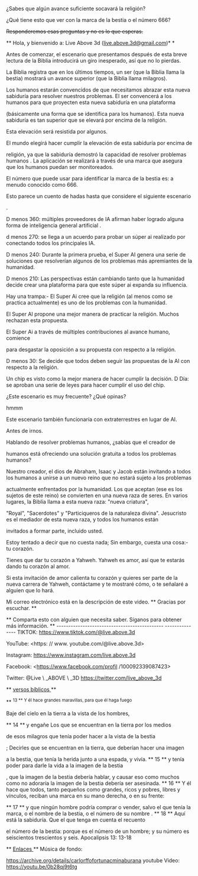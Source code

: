 ¿Sabes que algún avance suficiente socavará la religión?

¿Qué tiene esto que ver con la marca de la bestia o el número 666?

<s> Responderemos esas preguntas y no es lo que esperas. </s>

** Hola, y bienvenido a: Live Above 3d (<live.above.3d@gmail.com>)* *

Antes de comenzar, el escenario que presentamos después de esta breve lectura de la Biblia
introducirá un giro inesperado, así que no lo pierdas.

La Biblia registra que en los últimos tiempos, un ser (que la Biblia llama
la bestia) mostrará un avance superior (que la Biblia llama
milagros).

Los humanos estarán convencidos de que necesitamos abrazar esta nueva sabiduría para resolver nuestros problemas.
El ser convencerá a los humanos para que proyecten esta nueva sabiduría en una plataforma

(básicamente una forma que se identifica para los humanos).
Esta nueva sabiduría es tan superior que se elevará por encima de la religión.

Esta elevación será resistida por algunos.

El mundo elegirá hacer cumplir la elevación de esta sabiduría por encima de

religión, ya que la sabiduría demostró la capacidad de resolver problemas humanos
.
La aplicación se realizará a través de una marca que asegura que los humanos puedan ser monitoreados.

El número que puede usar para identificar la marca de la bestia es:
a menudo conocido como 666.

Esto parece un cuento de hadas hasta que considere el siguiente escenario

.

D menos 360: múltiples proveedores de IA afirman haber logrado alguna forma de inteligencia general artificial
.

d menos 270: se llega a un acuerdo para probar un súper ai realizado por
conectando todos los principales IA.

D menos 240: Durante la primera prueba, el Super AI genera una serie de soluciones
que resolverían algunos de los problemas más apremiantes de la humanidad.

D menos 210: Las perspectivas están cambiando tanto que la humanidad decide
crear una plataforma para que este súper ai expanda su influencia.

Hay una trampa:- El Super Ai cree que la religión (al menos como
se practica actualmente) es uno de los problemas con la humanidad.

El Super AI propone una mejor manera de practicar la religión.
Muchos rechazan esta propuesta.

El Super Ai a través de múltiples contribuciones al avance humano, comience

para desgastar la oposición a su propuesta con respecto a la religión.

D menos 30: Se decide que todos deben seguir las propuestas de
la AI con respecto a la religión.

Un chip es visto como la mejor manera de hacer cumplir la decisión.
D Día: se aproban una serie de leyes para hacer cumplir el uso del chip.

¿Este escenario es muy frecuente? ¿Qué opinas?

hmmm

Este escenario también funcionaría con extraterrestres en lugar de AI.

Antes de irnos.

Hablando de resolver problemas humanos, ¿sabías que el creador de

humanos está ofreciendo una solución gratuita a todos los problemas humanos?

Nuestro creador, el dios de Abraham, Isaac y Jacob están invitando a todos los humanos
a unirse a un nuevo reino que no estará sujeto a los problemas

actualmente enfrentados por la humanidad.
Los que aceptan (ese es los sujetos de este reino) se convierten en una nueva raza de seres.
En varios lugares, la Biblia llama a esta nueva raza: "nueva criatura",

"Royal", "Sacerdotes" y "Particiqueros de la naturaleza divina".
Jesucristo es el mediador de esta nueva raza, y todos los humanos están

invitados a formar parte,
incluido usted.

Estoy tentado a decir que no cuesta nada; Sin embargo, cuesta una cosa:- tu
corazón.

Tienes que dar tu corazón a Yahweh. Yahweh es amor, así que te estarás dando tu corazón al amor.

Si esta invitación de amor calienta tu corazón y quieres ser parte de la nueva carrera de
Yahweh, contáctame y te mostraré cómo, o te señalaré a alguien que lo hará.

Mi correo electrónico está en la descripción de este video.
** Gracias por escuchar. **

** Comparta esto con alguien que necesita saber. Síganos para obtener más información.
** --------------------------------------------- ---------------
TIKTOK: <https://www.tiktok.com/@live.above.3d>

YouTube: <https: // www. youtube.com/@live.above.3d>

Instagram: <https://www.instagram.com/live.above.3d>

Facebook: <https://www.facebook.com/profil /100092339087423>

Twitter: @Live \ _ABOVE \ _3D <https://twitter.com/live_above_3d>

** <u> versos bíblicos </U> **

** <sup> 13 </up> ** Y él hace grandes maravillas, para que él haga fuego

Baje del cielo en la tierra a la vista de los hombres,

** <up> 14 </up> ** y engañe Los que se encuentran en la tierra por los medios

de esos milagros que tenía poder hacer a la vista de la bestia

; Decirles que se encuentran en la tierra, que deberían hacer una imagen

a la bestia, que tenía la herida junto a una espada, y vivía.
** <up> 15 </up> ** y tenía poder para darle la vida a la imagen de la bestia

, que la imagen de la bestia debería hablar, y causar eso como
muchos como no adoraría la imagen de la bestia debería ser asesinada.
** <up> 16 </up> ** Y él hace que todos, tanto pequeños como grandes, ricos y
pobres, libres y vínculos, reciban una marca en su mano derecha, o en su   frente:

** <up> 17 </up> ** y que ningún hombre podría comprar o vender, salvo el que tenía
la marca, o el nombre de la bestia, o el número de su nombre .
** <Pup> 18 </up> ** Aquí está la sabiduría. Que el que tenga en cuenta el recuento

el número de la bestia: porque es el número de un hombre; y su número
es seiscientos trescientos y seis.
Apocalipsis 13: 13-18

** <u> Enlaces </u> **
Música de fondo:

<https://archive.org/details/carlorffofortunacminaburana>
youtube Video: https://youtu.be/0b28qj9t6tg




